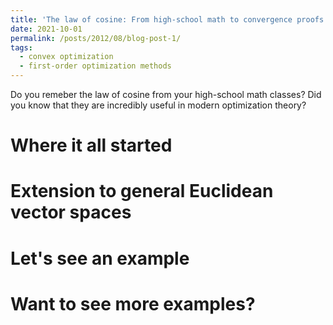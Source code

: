 ```yaml
---
title: 'The law of cosine: From high-school math to convergence proofs of modern optimization algorithms'
date: 2021-10-01
permalink: /posts/2012/08/blog-post-1/
tags:
  - convex optimization
  - first-order optimization methods
---
```


Do you remeber the law of cosine from your high-school math classes? Did you know that they are incredibly useful in modern optimization theory? 

Where it all started
======

Extension to general Euclidean vector spaces
======

Let's see an example
======

Want to see more examples?
======
